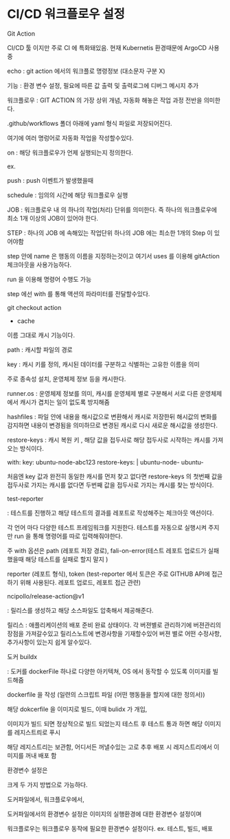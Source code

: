 # CI/CD 워크플로우 설정

Git Action

CI/CD 툴 이지만 주로 CI 에 특화돼있음. 현재 Kubernetis 환경때문에 ArgoCD 사용중

echo : git action 에서의 워크플로 명령정보 (대소문자 구분 X)

기능 : 환경 변수 설정, 필요에 따른 값 출력 및 출력로그에 디버그 메시지 추가

워크플로우 : GIT ACTION 의 가장 상위 개념, 자동화 해놓은 작업 과정 전반을 의미한다.

.github/workflows 폴더 아래에 yaml 형식 파일로 저장되어진다.

여기에 여러 명렁어로 자동화 작업을 작성할수있다.

on : 해당 워크플로우가 언제 실행되는지 정의한다.

ex.

push : push 이벤트가 발생했을때

schedule : 임의의 시간에 해당 워크플로우 실행

JOB : 워크플로우 내 의 하나의 작업(처리) 단위를 의미한다. 즉 하나의 워크플로우에 최소 1개 이상의 JOB이 있어야 한다.

STEP : 하나의 JOB 에 속해있는 작업단위 하나의 JOB 에는 최소한 1개의 Step 이 있어야함

step 안에 name 은 행동의 이름을 지정하는것이고 여기서 uses 를 이용해 gitAction 체크아웃을 사용가능하다.

run 을 이용해 명령어 수행도 가능

step 에선 with 를 통해 액션의 파라미터를 전달할수있다.

git checkout action

* cache

이름 그대로 캐시 기능이다.

path : 캐시할 파일의 경로

key : 캐시 키를 정의, 캐시된 데이터를 구분하고 식별하는 고유한 이름을 의미

주로 종속성 설치, 운영체제 정보 등을 캐시한다.

runner.os : 운영체제 정보를 의미, 캐시를 운영체제 별로 구분해서 서로 다른 운영체제에서 캐시가 겹치는 일이 없도록 방지해줌

hashfiles : 파일 안에 내용을 해시값으로 변환해서 캐시로 저장한뒤 해시값의 변화를 감지하면 내용이 변경됨을 의미하므로 변경된 캐시로 다시 새로운 해시값을 생성한다.

restore-keys : 캐시 복원 키 , 해당 값을 접두사로 해당 접두사로 시작하는 캐시를 가져오는 방식이다.

with: key: ubuntu-node-abc123 restore-keys: | ubuntu-node- ubuntu-

처음엔 key 값과 완전히 동일한 캐시를 먼저 찾고 없다면 restore-keys 의 첫번째 값을 접두사로 가지는 캐시를 없다면 두번째 값을 접두사로 가지는 캐시를 찾는 방식이다.

test-reporter

: 테스트를 진행하고 해당 테스트의 결과를 레포트로 작성해주는 체크아웃 액션이다.

각 언어 마다 다양한 테스트 프레임워크를 지원한다. 테스트를 자동으로 실행시켜 주지만 run 을 통해 명령어를 따로 입력해줘야한다.

주 with 옵션은 path (레포트 저장 경로), fali-on-error(테스트 레포트 업로드가 실패했을때 해당 테스트를 실패로 할지 말지 )

reporter (레포트 형식), token (test-reporter 에서 토큰은 주로 GITHUB API에 접근하기 위해 사용된다. 레포트 업로드, 레포트 접근 관련)

ncipollo/release-action@v1

: 릴리스를 생성하고 해당 소스파일도 압축해서 제공해준다.

릴리스 : 애플리케이션의 배포 준비 완료 상태이다. 각 버젼별로 관리하기에 버젼관리의 장점을 가져갈수있고 릴리스노트에 변경사항을 기재할수있어 버젼 별로 어떤 수정사항, 추가사항이 있는지 쉽게 알수있다.

도커 buildx

: 도커를 dockerFile 하나로 다양한 아키텍쳐, OS 에서 동작할 수 있도록 이미지를 빌드해줌

dockerfile 을 작성 (일련의 스크립트 파일 (어떤 행동들을 할지에 대한 정의서))

해당 dokcerfile 을 이미지로 빌드, 이때 bulidx 가 개입,

이미지가 빌드 되면 정상적으로 빌드 되었는지 테스트 후 테스트 통과 하면 해당 이미지를 레지스트릐로 푸시

해당 레지스트리는 보관함, 어디서든 꺼낼수있는 고로 추후 배포 시 레지스트리에서 이미지를 꺼내 배포 함

환경변수 설정은

크게 두 가지 방법으로 가능하다.

도커파일에서, 워크플로우에서,

도커파일에서의 환경변수 설정은 이미지의 실행환경에 대한 환경변수 설정이며

워크플로우는 워크플로우 동작에 필요한 환경변수 설정이다. ex. 테스트, 빌드, 배포
